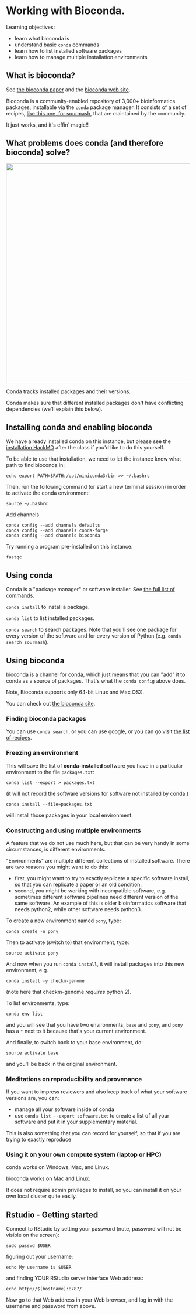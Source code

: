 # Working with Bioconda.

Learning objectives:
* learn what bioconda is
* understand basic `conda` commands
* learn how to list installed software packages 
* learn how to manage multiple installation environments

## What is bioconda?

See [the bioconda paper](https://www.biorxiv.org/content/early/2017/10/27/207092) and the [bioconda web site](http://bioconda.github.io).

Bioconda is a community-enabled repository of 3,000+ bioinformatics packages, installable via the `conda` package
manager.  It consists of a set of recipes, [like this one, for sourmash](https://github.com/bioconda/bioconda-recipes/blob/master/recipes/sourmash/meta.yaml), that are maintained by the community.

It just works, and it's effin' magic!!

## What problems does conda (and therefore bioconda) solve?

<img src="https://github.com/sateeshperi/2019-DCG-UNR/blob/master/img/soft_prob.png" width="900" height="600">

Conda tracks installed packages and their versions.

Conda makes sure that different installed packages don't have
conflicting dependencies (we'll explain this below).

## Installing conda and enabling bioconda
We have already installed conda on this instance, but please see the [installation HackMD](https://hackmd.io/im0eDxViQgmxTL4zYBfGoQ) after the class if you'd like to do this yourself.

To be able to use that installation, we need to let the instance know what path to find bioconda in:

```{bash}
echo export PATH=$PATH:/opt/miniconda3/bin >> ~/.bashrc
```

Then, run the following command (or start a new terminal session) in order to activate the conda environment:

```
source ~/.bashrc
```

Add channels

```
conda config --add channels defaults
conda config --add channels conda-forge
conda config --add channels bioconda
```

Try running a program pre-installed on this instance:

```
fastqc
```

## Using conda

Conda is a "package manager" or software installer. See [the full list of commands](https://conda.io/docs/commands.html).

`conda install` to install a package.

`conda list` to list installed packages.

`conda search` to search packages. Note that you'll see one package for every version of the software and for every version of Python (e.g. `conda search sourmash`).

## Using bioconda

bioconda is a channel for conda, which just means that you
can "add" it to conda as a source of packages. That's what the `conda config` above does.

Note, Bioconda supports only 64-bit Linux and Mac OSX.

You can check out [the bioconda site](https://bioconda.github.io/).

### Finding bioconda packages

You can use `conda search`, or you can use google, or you can go visit [the list of recipes](https://bioconda.github.io/recipes.html#recipes).

### Freezing an environment

This will save the list of **conda-installed** software you have in a particular
environment to the file `packages.txt`:
```
conda list --export > packages.txt
```
(it will not record the software versions for software not installed by conda.)

```
conda install --file=packages.txt
```
will install those packages in your local environment.

### Constructing and using multiple environments

A feature that we do not use much here, but that can be very
handy in some circumstances, is different environments.

"Environments" are multiple different collections of installed software. There are two reasons you might want to do this:

* first, you might want to try to exactly replicate a specific software install, so that you can replicate a paper or an old condition.
* second, you might be working with incompatible software, e.g. sometimes different software pipelines need different version of the same software. An example of this is older bioinformatics software that needs python2, while other software needs python3.

To create a new environment named `pony`, type:

```
conda create -n pony
```

Then to activate (switch to) that environment, type:

```
source activate pony
```

And now when you run `conda install`, it will install packages into this new environment, e.g.
```
conda install -y checkm-genome
```
(note here that checkm-genome *requires* python 2).

To list environments, type:
```
conda env list
```
and you will see that you have two environments, `base` and
`pony`, and `pony` has a `*` next to it because that's your
current environment.

And finally, to switch back to your base environment, do:

```
source activate base
```
and you'll be back in the original environment.

### Meditations on reproducibility and provenance

If you want to impress reviewers and also keep track of
what your software versions are, you can:

* manage all your software inside of conda
* use `conda list --export software.txt` to create a list of all your software and put it in your supplementary material.

This is also something that you can record for yourself, so that if you are trying to exactly reproduce 

### Using it on your own compute system (laptop or HPC)

conda works on Windows, Mac, and Linux.

bioconda works on Mac and Linux.

It does not require admin privileges to install, so you can
install it on your own local cluster quite easily.

## Rstudio - Getting started

Connect to RStudio by setting your password (note, password will not be visible on the screen):

```
sudo passwd $USER
```

figuring out your username:

```
echo My username is $USER
```

and finding YOUR RStudio server interface Web address:

```
echo http://$(hostname):8787/
```

Now go to that Web address in your Web browser, and log in with the username and password from above.
